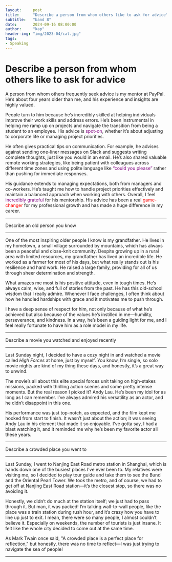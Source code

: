 ```yaml
---
layout:     post
title:      "Describe a person from whom others like to ask for advice"
subtitle:   "band 8"
date:       2024-09-16 08:00:00
author:     "kap"
header-img: "img/2023-04/cat.jpg"
tags:
- Speaking
---
```

# Describe a person from whom others like to ask for advice

A person from whom others frequently seek advice is my mentor at PayPal. He’s about four years older than me, and his experience and insights are highly valued.

People turn to him because he’s incredibly skilled at helping individuals improve their work skills and address errors. He’s been instrumental in helping me ramp up on projects and navigate the transition from being a student to an employee. His advice is <span style="color:purple">spot-on</span>, whether it’s about adjusting to corporate life or managing project priorities.

He often gives practical tips on communication. For example, he advises against sending one-liner messages on Slack and suggests writing complete thoughts, just like you would in an email. He’s also shared valuable remote working strategies, like being patient with colleagues across different time zones and using polite language like <span style="color:purple">“could you please”</span> rather than pushing for immediate responses.

His guidance extends to managing expectations, both from managers and co-workers. He’s taught me how to handle project priorities effectively and maintain a balanced approach when working with others. Overall, I feel <span style="color:purple">incredibly grateful</span> for his mentorship. His advice has been a real <span style="color:red">game-changer</span> for my professional growth and has made a huge difference in my career.




---
Describe an old person you know

---

One of the most inspiring older people I know is my grandfather. He lives in my hometown, a small village surrounded by mountains, which has always been a peaceful and close-knit community. Despite growing up in a rural area with limited resources, my grandfather has lived an incredible life. He worked as a farmer for most of his days, but what really stands out is his resilience and hard work. He raised a large family, providing for all of us through sheer determination and strength.

What amazes me most is his positive attitude, even in tough times. He’s always calm, wise, and full of stories from the past. He has this old-school wisdom that I really admire. Whenever I face challenges, I often think about how he handled hardships with grace and it motivates me to push through.

I have a deep sense of respect for him, not only because of what he’s achieved but also because of the values he’s instilled in me—humility, perseverance, and kindness. In a way, he’s been a guiding light for me, and I feel really fortunate to have him as a role model in my life.

---

Describe a movie you watched and enjoyed recently

---

Last Sunday night, I decided to have a cozy night in and watched a movie called *High Forces* at home, just by myself. You know, I’m single, so solo movie nights are kind of my thing these days, and honestly, it’s a great way to unwind.

The movie’s all about this elite special forces unit taking on high-stakes missions, packed with thrilling action scenes and some pretty intense moments. But the real reason I picked it? Andy Lau. He’s been my idol for as long as I can remember. I’ve always admired his versatility as an actor, and he didn’t disappoint in this one. 

His performance was just top-notch, as expected, and the film kept me hooked from start to finish. It wasn’t just about the action; it was seeing Andy Lau in his element that made it so enjoyable. I’ve gotta say, I had a blast watching it, and it reminded me why he’s been my favorite actor all these years.

---


Describe a crowded place you went to

---

Last Sunday, I went to Nanjing East Road metro station in Shanghai, which is hands down one of the busiest places I’ve ever been to. My relatives were visiting me, so I decided to play tour guide and take them to see the Bund and the Oriental Pearl Tower. We took the metro, and of course, we had to get off at Nanjing East Road station—it’s the closest stop, so there was no avoiding it. 

Honestly, we didn’t do much at the station itself; we just had to pass through it. But man, it was packed! I’m talking wall-to-wall people, like the place was a train station during rush hour, and it’s crazy how you have to line up just to exit. I mean, there were so many people, I almost couldn’t believe it. Especially on weekends, the number of tourists is just insane. It felt like the whole city decided to come out at the same time.

As Mark Twain once said, "A crowded place is a perfect place for reflection," but honestly, there was no time to reflect—I was just trying to navigate the sea of people!

---


